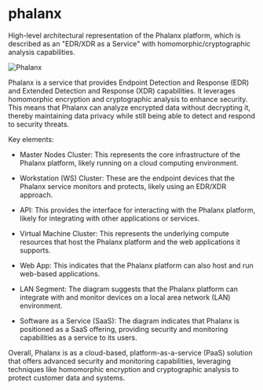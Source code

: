 # phalanx
High-level architectural representation of the Phalanx platform, which is described as an "EDR/XDR as a Service" with homomorphic/cryptographic analysis capabilities.

![Phalanx](https://github.com/hashburst/phalanx/assets/55950175/b29a109f-a458-41d4-a9ed-1ea9ac85c67f)

Phalanx is a service that provides Endpoint Detection and Response (EDR) and Extended Detection and Response (XDR) capabilities. It leverages homomorphic encryption and cryptographic analysis to enhance security. This means that Phalanx can analyze encrypted data without decrypting it, thereby maintaining data privacy while still being able to detect and respond to security threats.

Key elements:

- Master Nodes Cluster: This represents the core infrastructure of the Phalanx platform, likely running on a cloud computing environment.

- Workstation (WS) Cluster: These are the endpoint devices that the Phalanx service monitors and protects, likely using an EDR/XDR approach.

- API: This provides the interface for interacting with the Phalanx platform, likely for integrating with other applications or services.

- Virtual Machine Cluster: This represents the underlying compute resources that host the Phalanx platform and the web applications it supports.

- Web App: This indicates that the Phalanx platform can also host and run web-based applications.

- LAN Segment: The diagram suggests that the Phalanx platform can integrate with and monitor devices on a local area network (LAN) environment.

- Software as a Service (SaaS): The diagram indicates that Phalanx is positioned as a SaaS offering, providing security and monitoring capabilities as a service to its users.

Overall, Phalanx is as a cloud-based, platform-as-a-service (PaaS) solution that offers advanced security and monitoring capabilities, leveraging techniques like homomorphic encryption and cryptographic analysis to protect customer data and systems.
